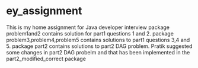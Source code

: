 # ey_assignment
This is my home assignment for Java developer interview
package problem1and2 contains solution for part1 questions 1 and 2.
package problem3,problem4,problem5 contains solutions to part1 questions 3,4 and 5.
package part2 contains solutions to part2 DAG problem.
Pratik suggested some changes in part2 DAG probelm and that has been implemented in the part2_modified_correct package
